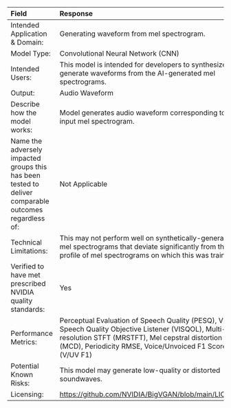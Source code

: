 | Field                                                                                                 | Response                                                                                                                                                                                                               |
| :---------------------------------------------------------------------------------------------------- | :--------------------------------------------------------------------------------------------------------------------------------------------------------------------------------------------------------------------- |
| Intended Application & Domain:                                                                        | Generating waveform from mel spectrogram.                                                                                                                                                                              |
| Model Type:                                                                                           | Convolutional Neural Network (CNN)                                                                                                                                                                                     |
| Intended Users:                                                                                       | This model is intended for developers to synthesize and generate waveforms from the AI-generated mel spectrograms.                                                                                                     |
| Output:                                                                                               | Audio Waveform                                                                                                                                                                                                         |
| Describe how the model works:                                                                         | Model generates audio waveform corresponding to the input mel spectrogram.                                                                                                                                             |
| Name the adversely impacted groups this has been tested to deliver comparable outcomes regardless of: | Not Applicable                                                                                                                                                                                                         |
| Technical Limitations:                                                                                | This may not perform well on synthetically-generated mel spectrograms that deviate significantly from the profile of mel spectrograms on which this was trained.                                                       |
| Verified to have met prescribed NVIDIA quality standards:                                             | Yes                                                                                                                                                                                                                    |
| Performance Metrics:                                                                                  | Perceptual Evaluation of Speech Quality (PESQ), Virtual Speech Quality Objective Listener (VISQOL), Multi-resolution STFT (MRSTFT), Mel cepstral distortion (MCD), Periodicity RMSE, Voice/Unvoiced F1 Score (V/UV F1) |
| Potential Known Risks:                                                                                | This model may generate low-quality or distorted soundwaves.                                                                                                                                                           |
| Licensing:                                                                                            | https://github.com/NVIDIA/BigVGAN/blob/main/LICENSE                                                                                                                                                                    |
